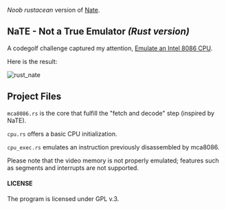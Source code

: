 *Noob rustacean* version of [Nate](https://github.com/DispatchCode/NaTE).

## NaTE - Not a True Emulator *(Rust version)*

A codegolf challenge captured my attention, [Emulate an Intel 8086 CPU](https://codegolf.stackexchange.com/questions/4732/emulate-an-intel-8086-cpu).

Here is the result:

![rust_nate](https://user-images.githubusercontent.com/4256708/85185145-1033fa80-b293-11ea-97f8-bc035c3444a1.png)

## Project Files

`mca8086.rs` is the core that fulfill the "fetch and decode" step (inspired by NaTE). 

`cpu.rs` offers a basic CPU initialization.

`cpu_exec.rs` emulates an instruction previously disassembled by mca8086.

Please note that the video memory is not properly emulated; features such as segments and interrupts are not supported.

#### LICENSE
The program is licensed under GPL v.3.
